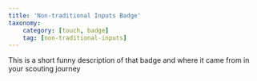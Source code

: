 ```yaml
---
title: 'Non-traditional Inputs Badge'
taxonomy:
    category: [touch, badge]
    tag: [non-traditional-inputs]
---
```

This is a short funny description of that badge and where it came from in your scouting journey
